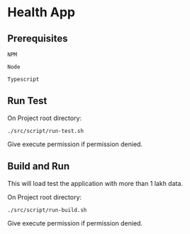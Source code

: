 # Health App

## Prerequisites

`NPM`

`Node`

`Typescript`

## Run Test

On Project root directory:

`./src/script/run-test.sh`

Give execute permission if permission denied.

## Build and Run

This will load test the application with more than 1 lakh data.

On Project root directory:

`./src/script/run-build.sh`

Give execute permission if permission denied.
